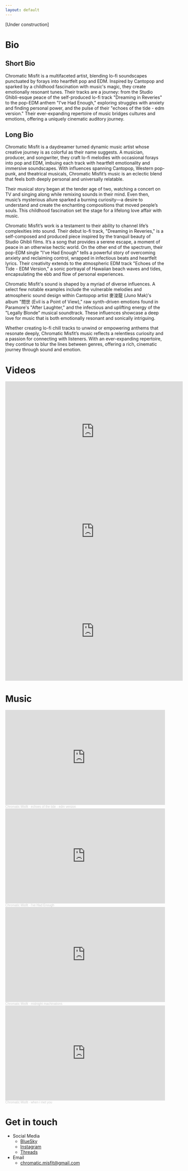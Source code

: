 ```yaml
---
layout: default
---
```

[Under construction]

# Bio

## Short Bio
Chromatic Misfit is a multifaceted artist, blending lo-fi soundscapes punctuated by forays into heartfelt pop and EDM. Inspired by Cantopop and sparked by a childhood fascination with music's magic, they create emotionally resonant tunes. Their tracks are a journey: from the Studio Ghibli-esque peace of the self-produced lo-fi track "Dreaming in Reveries" to the pop-EDM anthem "I've Had Enough," exploring struggles with anxiety and finding personal power, and the pulse of their "echoes of the tide - edm version." Their ever-expanding repertoire of music bridges cultures and emotions, offering a uniquely cinematic auditory journey.

## Long Bio
Chromatic Misfit is a daydreamer turned dynamic music artist whose creative journey is as colorful as their name suggests. A musician, producer, and songwriter, they craft lo-fi melodies with occasional forays into pop and EDM, imbuing each track with heartfelt emotionality and immersive soundscapes. With influences spanning Cantopop, Western pop-punk, and theatrical musicals, Chromatic Misfit’s music is an eclectic blend that feels both deeply personal and universally relatable.

Their musical story began at the tender age of two, watching a concert on TV and singing along while remixing sounds in their mind. Even then, music’s mysterious allure sparked a burning curiosity—a desire to understand and create the enchanting compositions that moved people’s souls. This childhood fascination set the stage for a lifelong love affair with music.

Chromatic Misfit’s work is a testament to their ability to channel life’s complexities into sound. Their debut lo-fi track, "Dreaming in Reveries," is a self-composed and produced piece inspired by the tranquil beauty of Studio Ghibli films. It’s a song that provides a serene escape, a moment of peace in an otherwise hectic world. On the other end of the spectrum, their pop-EDM single "I've Had Enough" tells a powerful story of overcoming anxiety and reclaiming control, wrapped in infectious beats and heartfelt lyrics. Their creativity extends to the atmospheric EDM track "Echoes of the Tide - EDM Version," a sonic portrayal of Hawaiian beach waves and tides, encapsulating the ebb and flow of personal experiences.

Chromatic Misfit's sound is shaped by a myriad of diverse influences. A select few notable examples include the vulnerable melodies and atmospheric sound design within Cantopop artist 麥浚龍 (Juno Mak)’s album "問世 (Evil is a Point of View)," raw synth-driven emotions found in Paramore's "After Laughter," and the infectious and uplifting energy of the "Legally Blonde" musical soundtrack. These influences showcase a deep love for music that is both emotionally resonant and sonically intriguing.

Whether creating lo-fi chill tracks to unwind or empowering anthems that resonate deeply, Chromatic Misfit’s music reflects a relentless curiosity and a passion for connecting with listeners. With an ever-expanding repertoire, they continue to blur the lines between genres, offering a rich, cinematic journey through sound and emotion.

# Videos
<iframe width="560" height="315" src="https://www.youtube.com/embed/GQ5KZLyZ50I?si=hyfohZsf_aQoEgSy&amp;start=30" title="YouTube video player" frameborder="0" allow="accelerometer; autoplay; clipboard-write; encrypted-media; gyroscope; picture-in-picture; web-share" referrerpolicy="strict-origin-when-cross-origin" allowfullscreen></iframe>

<iframe width="560" height="315" src="https://www.youtube.com/embed/--dZCeR4AaY?si=mnZPESkYM1m8Alwk&amp;start=55" title="YouTube video player" frameborder="0" allow="accelerometer; autoplay; clipboard-write; encrypted-media; gyroscope; picture-in-picture; web-share" referrerpolicy="strict-origin-when-cross-origin" allowfullscreen></iframe>

<iframe width="560" height="315" src="https://www.youtube.com/embed/x3GCgF5XSzs?si=mxKNqfF9t25L5j5Z&amp;start=48" title="YouTube video player" frameborder="0" allow="accelerometer; autoplay; clipboard-write; encrypted-media; gyroscope; picture-in-picture; web-share" referrerpolicy="strict-origin-when-cross-origin" allowfullscreen></iframe>

# Music
<iframe width="100%" height="300" scrolling="no" frameborder="no" allow="autoplay" src="https://w.soundcloud.com/player/?url=https%3A//api.soundcloud.com/tracks/1994052787&color=%23ff5500&auto_play=false&hide_related=false&show_comments=true&show_user=true&show_reposts=false&show_teaser=true&visual=true"></iframe><div style="font-size: 10px; color: #cccccc;line-break: anywhere;word-break: normal;overflow: hidden;white-space: nowrap;text-overflow: ellipsis; font-family: Interstate,Lucida Grande,Lucida Sans Unicode,Lucida Sans,Garuda,Verdana,Tahoma,sans-serif;font-weight: 100;"><a href="https://soundcloud.com/chromatic-misfit" title="Chromatic Misfit" target="_blank" style="color: #cccccc; text-decoration: none;">Chromatic Misfit</a> · <a href="https://soundcloud.com/chromatic-misfit/echoes-of-the-tide-edm-version" title="echoes of the tide - edm version" target="_blank" style="color: #cccccc; text-decoration: none;">echoes of the tide - edm version</a></div>

<iframe width="100%" height="300" scrolling="no" frameborder="no" allow="autoplay" src="https://w.soundcloud.com/player/?url=https%3A//api.soundcloud.com/tracks/1753516515&color=%23ff5500&auto_play=false&hide_related=false&show_comments=true&show_user=true&show_reposts=false&show_teaser=true&visual=true"></iframe><div style="font-size: 10px; color: #cccccc;line-break: anywhere;word-break: normal;overflow: hidden;white-space: nowrap;text-overflow: ellipsis; font-family: Interstate,Lucida Grande,Lucida Sans Unicode,Lucida Sans,Garuda,Verdana,Tahoma,sans-serif;font-weight: 100;"><a href="https://soundcloud.com/chromatic-misfit" title="Chromatic Misfit" target="_blank" style="color: #cccccc; text-decoration: none;">Chromatic Misfit</a> · <a href="https://soundcloud.com/chromatic-misfit/ive-had-enough" title="I&#x27;ve Had Enough" target="_blank" style="color: #cccccc; text-decoration: none;">I&#x27;ve Had Enough</a></div>

<iframe width="100%" height="300" scrolling="no" frameborder="no" allow="autoplay" src="https://w.soundcloud.com/player/?url=https%3A//api.soundcloud.com/tracks/1894117323&color=%23ff5500&auto_play=false&hide_related=false&show_comments=true&show_user=true&show_reposts=false&show_teaser=true&visual=true"></iframe><div style="font-size: 10px; color: #cccccc;line-break: anywhere;word-break: normal;overflow: hidden;white-space: nowrap;text-overflow: ellipsis; font-family: Interstate,Lucida Grande,Lucida Sans Unicode,Lucida Sans,Garuda,Verdana,Tahoma,sans-serif;font-weight: 100;"><a href="https://soundcloud.com/chromatic-misfit" title="Chromatic Misfit" target="_blank" style="color: #cccccc; text-decoration: none;">Chromatic Misfit</a> · <a href="https://soundcloud.com/chromatic-misfit/midnight-machinations" title="midnight machinations" target="_blank" style="color: #cccccc; text-decoration: none;">midnight machinations</a></div>

<iframe width="100%" height="300" scrolling="no" frameborder="no" allow="autoplay" src="https://w.soundcloud.com/player/?url=https%3A//api.soundcloud.com/tracks/1545079894&color=%23ff5500&auto_play=false&hide_related=false&show_comments=true&show_user=true&show_reposts=false&show_teaser=true&visual=true"></iframe><div style="font-size: 10px; color: #cccccc;line-break: anywhere;word-break: normal;overflow: hidden;white-space: nowrap;text-overflow: ellipsis; font-family: Interstate,Lucida Grande,Lucida Sans Unicode,Lucida Sans,Garuda,Verdana,Tahoma,sans-serif;font-weight: 100;"><a href="https://soundcloud.com/chromatic-misfit" title="Chromatic Misfit" target="_blank" style="color: #cccccc; text-decoration: none;">Chromatic Misfit</a> · <a href="https://soundcloud.com/chromatic-misfit/when-i-met-you" title="when i met you" target="_blank" style="color: #cccccc; text-decoration: none;">when i met you</a></div>

# Get in touch
- Social Media
  - [BlueSky](https://bsky.app/profile/chromaticmisfit.bsky.social)
  - [Instagram](https://www.instagram.com/itschromaticmisfit)
  - [Threads](https://www.threads.net/@itschromaticmisfit)
- Email
  - chromatic.misfit@gmail.com
